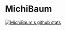 # MichiBaum

[![MichiBaum's github stats](https://github-readme-stats.vercel.app/api?username=MichiBaum)](https://github.com/MichiBaum/github-readme-stats)
